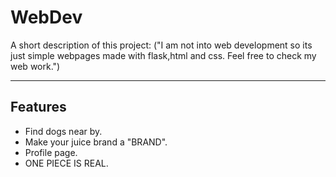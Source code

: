 #  WebDev

A short description of this project:
    ("I am not into web development so its just simple webpages made with flask,html and css. Feel free to check my web work.")

---

##  Features

- Find dogs near by.
- Make your juice brand a "BRAND".
- Profile page.
- ONE PIECE IS REAL.